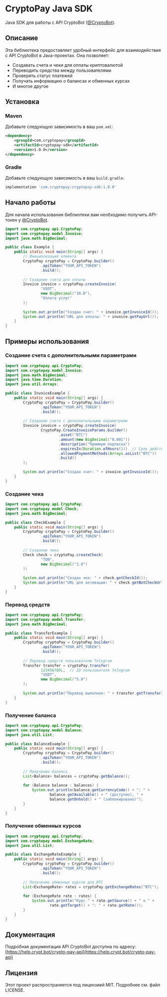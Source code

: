 # CryptoPay Java SDK

Java SDK для работы с API CryptoBot ([@CryptoBot](https://t.me/CryptoBot)).

## Описание

Эта библиотека предоставляет удобный интерфейс для взаимодействия с API CryptoBot в Java-проектах. Она позволяет:

- Создавать счета и чеки для оплаты криптовалютой
- Переводить средства между пользователями
- Проверять статус платежей
- Получать информацию о балансах и обменных курсах
- И многое другое

## Установка

### Maven

Добавьте следующую зависимость в ваш `pom.xml`:

```xml
<dependency>
    <groupId>com.cryptopay</groupId>
    <artifactId>cryptopay-sdk</artifactId>
    <version>1.0.0</version>
</dependency>
```

### Gradle

Добавьте следующую зависимость в ваш `build.gradle`:

```groovy
implementation 'com.cryptopay:cryptopay-sdk:1.0.0'
```

## Начало работы

Для начала использования библиотеки вам необходимо получить API-токен у [@CryptoBot](https://t.me/CryptoBot).

```java
import com.cryptopay.api.CryptoPay;
import com.cryptopay.model.Invoice;
import java.math.BigDecimal;

public class Example {
    public static void main(String[] args) {
        // Инициализация клиента
        CryptoPay cryptoPay = CryptoPay.builder()
                .apiToken("YOUR_API_TOKEN")
                .build();
        
        // Создание счета для оплаты
        Invoice invoice = cryptoPay.createInvoice(
                "USDT", 
                new BigDecimal("10.0"), 
                "Оплата услуг"
        );
        
        System.out.println("Создан счет: " + invoice.getInvoiceId());
        System.out.println("URL для оплаты: " + invoice.getPayUrl());
    }
}
```

## Примеры использования

### Создание счета с дополнительными параметрами

```java
import com.cryptopay.api.CryptoPay;
import com.cryptopay.model.Invoice;
import java.math.BigDecimal;
import java.time.Duration;
import java.util.Arrays;

public class InvoiceExample {
    public static void main(String[] args) {
        CryptoPay cryptoPay = CryptoPay.builder()
                .apiToken("YOUR_API_TOKEN")
                .build();
        
        // Создание счета с дополнительными параметрами
        Invoice invoice = cryptoPay.createInvoice(
                CryptoPay.CreateInvoiceParams.builder()
                        .asset("BTC")
                        .amount(new BigDecimal("0.001"))
                        .description("Премиум подписка")
                        .expiresIn(Duration.ofHours(1))  // Срок действия 1 час
                        .allowedPaymentMethods(Arrays.asList("BTC"))
                        .build()
        );
        
        System.out.println("Создан счет: " + invoice.getInvoiceId());
    }
}
```

### Создание чека

```java
import com.cryptopay.api.CryptoPay;
import com.cryptopay.model.Check;
import java.math.BigDecimal;

public class CheckExample {
    public static void main(String[] args) {
        CryptoPay cryptoPay = CryptoPay.builder()
                .apiToken("YOUR_API_TOKEN")
                .build();
        
        // Создание чека
        Check check = cryptoPay.createCheck(
                "TON", 
                new BigDecimal("1.0")
        );
        
        System.out.println("Создан чек: " + check.getCheckId());
        System.out.println("URL для активации: " + check.getBotCheckUrl());
    }
}
```

### Перевод средств

```java
import com.cryptopay.api.CryptoPay;
import com.cryptopay.model.Transfer;
import java.math.BigDecimal;

public class TransferExample {
    public static void main(String[] args) {
        CryptoPay cryptoPay = CryptoPay.builder()
                .apiToken("YOUR_API_TOKEN")
                .build();
        
        // Перевод средств пользователю Telegram
        Transfer transfer = cryptoPay.transfer(
                123456789L,  // ID пользователя Telegram
                "USDT", 
                new BigDecimal("5.0")
        );
        
        System.out.println("Перевод выполнен: " + transfer.getTransferId());
    }
}
```

### Получение баланса

```java
import com.cryptopay.api.CryptoPay;
import com.cryptopay.model.Balance;
import java.util.List;

public class BalanceExample {
    public static void main(String[] args) {
        CryptoPay cryptoPay = CryptoPay.builder()
                .apiToken("YOUR_API_TOKEN")
                .build();
        
        // Получение баланса
        List<Balance> balances = cryptoPay.getBalance();
        
        for (Balance balance : balances) {
            System.out.println(balance.getCurrencyCode() + ": " + 
                    balance.getAvailable() + " (доступно), " + 
                    balance.getOnhold() + " (заблокировано)");
        }
    }
}
```

### Получение обменных курсов

```java
import com.cryptopay.api.CryptoPay;
import com.cryptopay.model.ExchangeRate;
import java.util.List;

public class ExchangeRateExample {
    public static void main(String[] args) {
        CryptoPay cryptoPay = CryptoPay.builder()
                .apiToken("YOUR_API_TOKEN")
                .build();
        
        // Получение обменных курсов для BTC
        List<ExchangeRate> rates = cryptoPay.getExchangeRates("BTC");
        
        for (ExchangeRate rate : rates) {
            System.out.println("Курс " + rate.getSource() + " к " + 
                    rate.getTarget() + ": " + rate.getRate());
        }
    }
}
```

## Документация

Подробная документация API CryptoBot доступна по адресу: [https://help.crypt.bot/crypto-pay-api](https://help.crypt.bot/crypto-pay-api)

## Лицензия

Этот проект распространяется под лицензией MIT. Подробнее см. файл LICENSE. 